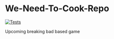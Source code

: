# We-Need-To-Cook-Repo
[![Tests](https://github.com/PunchCakee/We-Need-To-Cook/actions/workflows/python-app.yml/badge.svg)](https://github.com/PunchCakee/We-Need-To-Cook/actions/workflows/python-app.yml)

Upcoming breaking bad based game
